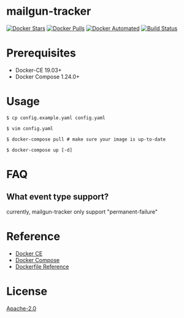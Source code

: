 # mailgun-tracker

[![Docker Stars](https://img.shields.io/docker/stars/guessi/mailgun-tracker.svg)](https://hub.docker.com/r/guessi/mailgun-tracker/)
[![Docker Pulls](https://img.shields.io/docker/pulls/guessi/mailgun-tracker.svg)](https://hub.docker.com/r/guessi/mailgun-tracker/)
[![Docker Automated](https://img.shields.io/docker/automated/guessi/mailgun-tracker.svg)](https://hub.docker.com/r/guessi/mailgun-tracker/)
[![Build Status](https://cloud.drone.io/api/badges/guessi/mailgun-tracker/status.svg)](https://cloud.drone.io/guessi/mailgun-tracker)


# Prerequisites

- Docker-CE 19.03+
- Docker Compose 1.24.0+

# Usage

    $ cp config.example.yaml config.yaml

    $ vim config.yaml

    $ docker-compose pull # make sure your image is up-to-date

    $ docker-compose up [-d]

# FAQ

## What event type support?

currently, mailgun-tracker only support "permanent-failure"

# Reference

- [Docker CE](https://www.docker.com/community-edition)
- [Docker Compose](https://docs.docker.com/compose/overview/)
- [Dockerfile Reference](https://docs.docker.com/engine/reference/builder/)

# License

[Apache-2.0](LICENSE)
